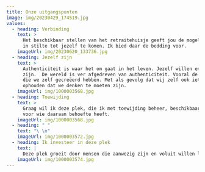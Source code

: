 ```yaml
---
title: Onze uitgangspunten
image: img/20230429_174519.jpg
values:
  - heading: Verbinding
    text: >
      Het beschikbaar stellen van het retraitehuisje geeft jou de mogelijkheid
      in stilte tot jezelf te komen. Ik bied daar de bedding voor.
    imageUrl: img/20230620_133736.jpg
  - heading: Jezelf zijn
    text: >
      Authenticiteit is waar het om gaat in het leven. Jezelf willen en kunnen
      zijn.  De wereld is ver afgedreven van authenticiteit. Vooral de wereld
      die we zelf gecreëerd hebben. Met als gevolg dat wij zelf ook iets
      ophouden dat we denken te moeten zijn.
    imageUrl: img/1000003568.jpg
  - heading: Toewijding
    text: >
      Graag wil ik deze plek, die ik met toewijding beheer, beschikbaar stellen
      voor wie daaraan behoefte heeft.
    imageUrl: img/1000003568.jpg
  - heading: " "
    text: "\ \n"
    imageUrl: img/1000003572.jpg
  - heading: Ik investeer in deze plek
    text: |
      Deze plek groeit door mensen die aanwezig zijn en voluit willen leven. 
    imageUrl: img/1000003574.jpg
---
```

